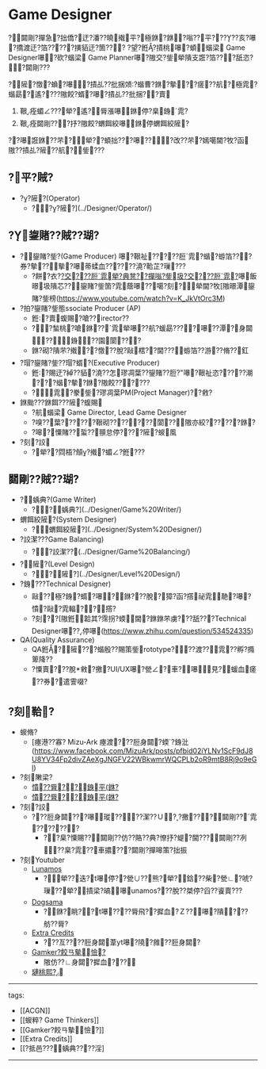﻿---
layout: default
---

# Game Designer

?閮剛?撣急?拙僑?迂?潘??曉撠平?極銝?銝?嗡??平?????亥?嚗?撟渡迂?箔?????撗貊迂?箇???
?望?銋?撌桃嚗?蝢蝔梁 Game Designer嚗?砍?蝔梁 Game Planner嚗?隞交?鈭犖隤支誑?箔???舐恣??閮剛???

?隡?憿?蝜?嚗?撌乩??批捆頝?蝔曹?銝?摰??瘥??航?極雿?蝔勗?遙????隞餃?蝑?嚗?撌乩??批捆??賣
1. 鞎痊蝞∠???犖?遙?脣漲嚗銝停?臬銵ˊ雿?
2. 鞎痊閮剛???抒?隞餃?蝟餌絞嚗銝停蝟餌絞隡?  

??嚗誑銝??芣?犖??蝢拙???嚗???改??芣?嫣噶閫?牧?函隞??撌乩?隡??航?鈭???

## ?平?賊?
* ??隡?(Operator)
  * ???隡?](../Designer/Operator/)

## ?鋆賭??賊??瑚?
* ?鋆賭?鈭?(Game Producer) 嚗?鞎祉?????脰ˊ雿?蝔?蝣箔???券?摰??摰?嚗蒂蝚血??????澆?鞈芷?璅???
  * ?餅?衣?[?交???脰ˊ雿犖?典凳??撣嗡?鈭圾?交???脰ˊ雿?](https://www.youtube.com/watch?v=lMTnk1b3_ko)嚗飯暻圾隤芯??鋆賭?鈭箇?雿蔭嚗??噶?刻?犖閫?牧[隞暻潭鋆賭?鈭榜(https://www.youtube.com/watch?v=K_JkVtOrc3M)
* ?拍?鋆賭?鈭態ssociate Producer (AP)
    * 銋?賣蝮賜?嗆??irector?? 
    * ??蝵桃?嗆銝??ˊ雿犖嚗??航?蝯勗????嚗??潭?身閮??銵??園閬??? 
    * 銝?砌?隤芣?撠??憿??脫?敺楛??閫???蝣箔??游??脩??釭
* ?瑁?鋆賭?鈭??瑁?蝑?(Executive Producer)
    * 銋?賜迂?綽??貊?澆??怎璆凋葉??鋆賭??脰?"嚗?鞎祉恣?????潮???蝔?摰?銝?隞餃??????
    * ?雿?豢鈭?璆凋葉PM(Project Manager)??敹?
* 銝颱???銝餌???隡?蝮賜
    * ?航蝔梁 Game Director, Lead Game Designer  
    * ?嗅??葉??????鞎砌???????閬??隞亦絞??????銝?  
    * ?嗥?憟賭??蜇??頨怠停????隡?蝬風
* ?刻?詨
  * ?犖??閰梧?頠?撠?蝞∠?銋???

## 閮剛??賊??瑚?
* ?蝺典?(Game Writer)
  * ??蝺典?](../Designer/Game%20Writer/)
* 蝟餌絞隡?(System Designer)
  * ?蝟餌絞隡?](../Designer/System%20Designer/)
* ?詨潔???Game Balancing)
  * ??詨潔??(../Designer/Game%20Balancing/)
* ?隡?(Level Design)
  * ??隡?](../Designer/Level%20Design/)
* ?銵???Technical Designer)
  * 敺??極?銵?蝑?嚗?銝???脫?獐?函?撘祕雿靘?嚗?憒?敺?雿輻??撘?
  * ?刻??[隞銋韐其?霈拐?蝡閫?銝銝芣虜???舐???Technical Designer嚗??停嚗(https://www.zhihu.com/question/534524335)
* QA(Quality Assurance)
  * QA銋?隡???蝔殷??賜策鈭rototype???渡??雿??孵?撱箄降?? 
  * ?憟賣???脫敹?撽?UI/UX嚗?甇∠?車?嚗見?蝯血瘥??券?遣霅啜?


## ?刻鞈?
* 蝬脩?
  * [瘞港??寡? Mizu-Ark 瘞渡???脰身閮?蝡?銵沘(https://www.facebook.com/MizuArk/posts/pfbid02iYLNv1ScF9dJ8U8YV34Fp2divZAeXgJNGFV22WBkwmrWQCPLb2oR9mtB8Rj9o9eGl)  
* ?刻敶梁?
  * [憒??脣??銵平(銝?](https://youtu.be/0MCTJfmuTyU)
  * [憒??脣??銵平(銝?](https://youtu.be/VXWpZJqLe28)
* ?刻?詨
  * ???脰身閮???嚗瑽????潔??Ｕ??撽???閮剛??ˊ雿???????
    * ??臬?憟賜??閮剛??仿??賂??典?憭抒?蝭?閫???閮剛??冽??臬?雿??車擃???閮剛?撣嗥策?拙振
* ?刻Youtuber
  * [Lunamos](https://www.youtube.com/c/LunamosGaming)
    * ?犖??迭?t嚗停??甇∪??熊?犖?鋡??柴?甇∟?唬?璅??犖?撌梁?皜嚗unamos???脫??桀停?舀??餈賣???
  * [Dogsama](https://www.youtube.com/c/dogsama)
    * ?銝?眺??t嚗????脣飛??摨血?Ｚ??嚗?隤???舫??脣?
  * [Extra Credits](https://www.youtube.com/extracredits)
    * ???亙????脰身閮葦yt嚗?隢?雓??脰身閮?
  * [Gamker?餃ㄢ摰憸?](https://www.youtube.com/channel/UCLgGLSFMZQB8c0WGcwE49Gw)
    * 隞仿??∟身閮?摨血???
  * [璉桃熙?](https://www.youtube.com/c/SONAR%E6%A3%AE%E7%BA%B3%E6%98%A0%E7%94%BB)


---
tags:
  - [[ACGN]]
  - [[蝬粹? Game Thinkers]]
  - [[Gamker?餃ㄢ摰憸?]]
  - [[Extra Credits]]
  - [[?抵邑???蝺典????淫]
  
---

